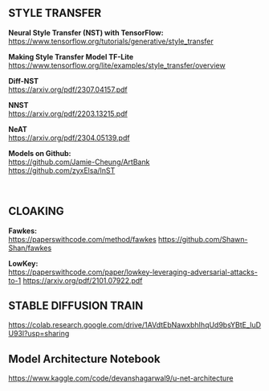 ## STYLE TRANSFER

**Neural Style Transfer (NST) with TensorFlow:**<br>
https://www.tensorflow.org/tutorials/generative/style_transfer

**Making Style Transfer Model TF-Lite** <br>
https://www.tensorflow.org/lite/examples/style_transfer/overview

**Diff-NST** <br>
https://arxiv.org/pdf/2307.04157.pdf

**NNST** <br>
https://arxiv.org/pdf/2203.13215.pdf

**NeAT** <br>
https://arxiv.org/pdf/2304.05139.pdf

**Models on Github:** <br>
https://github.com/Jamie-Cheung/ArtBank <br>
https://github.com/zyxElsa/InST

<br>
  

## CLOAKING
**Fawkes:** <br>
https://paperswithcode.com/method/fawkes
https://github.com/Shawn-Shan/fawkes

**LowKey:** <br>
https://paperswithcode.com/paper/lowkey-leveraging-adversarial-attacks-to-1 
https://arxiv.org/pdf/2101.07922.pdf



## STABLE DIFFUSION TRAIN
https://colab.research.google.com/drive/1AVdtEbNawxbhIhqUd9bsYBtE_IuDU93l?usp=sharing

## Model Architecture Notebook
https://www.kaggle.com/code/devanshagarwal9/u-net-architecture
